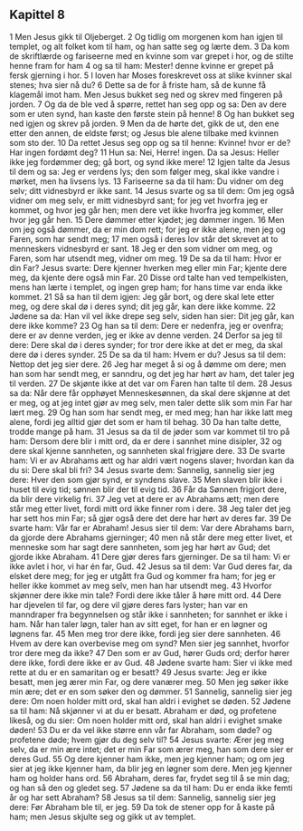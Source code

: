 ## Kapittel 8

1 Men Jesus gikk til Oljeberget.
2 Og tidlig om morgenen kom han igjen til templet, og alt folket kom til ham, og han satte seg og lærte dem.
3 Da kom de skriftlærde og fariseerne med en kvinne som var grepet i hor, og de stilte henne fram for ham
4 og sa til ham: Mester! denne kvinne er grepet på fersk gjerning i hor.
5 I loven har Moses foreskrevet oss at slike kvinner skal stenes; hva sier nå du?
6 Dette sa de for å friste ham, så de kunne få klagemål imot ham. Men Jesus bukket seg ned og skrev med fingeren på jorden.
7 Og da de ble ved å spørre, rettet han seg opp og sa: Den av dere som er uten synd, han kaste den første stein på henne!
8 Og han bukket seg ned igjen og skrev på jorden.
9 Men da de hørte det, gikk de ut, den ene etter den annen, de eldste først; og Jesus ble alene tilbake med kvinnen som sto der.
10 Da rettet Jesus seg opp og sa til henne: Kvinne! hvor er de? Har ingen fordømt deg?
11 Hun sa: Nei, Herre! ingen. Da sa Jesus: Heller ikke jeg fordømmer deg; gå bort, og synd ikke mere!
12 Igjen talte da Jesus til dem og sa: Jeg er verdens lys; den som følger meg, skal ikke vandre i mørket, men ha livsens lys.
13 Fariseerne sa da til ham: Du vidner om deg selv; ditt vidnesbyrd er ikke sant.
14 Jesus svarte og sa til dem: Om jeg også vidner om meg selv, er mitt vidnesbyrd sant; for jeg vet hvorfra jeg er kommet, og hvor jeg går hen; men dere vet ikke hvorfra jeg kommer, eller hvor jeg går hen.
15 Dere dømmer etter kjødet; jeg dømmer ingen.
16 Men om jeg også dømmer, da er min dom rett; for jeg er ikke alene, men jeg og Faren, som har sendt meg;
17 men også i deres lov står det skrevet at to menneskers vidnesbyrd er sant.
18 Jeg er den som vidner om meg, og Faren, som har utsendt meg, vidner om meg.
19 De sa da til ham: Hvor er din Far? Jesus svarte: Dere kjenner hverken meg eller min Far; kjente dere meg, da kjente dere også min Far.
20 Disse ord talte han ved tempelkisten, mens han lærte i templet, og ingen grep ham; for hans time var enda ikke kommet.
21 Så sa han til dem igjen: Jeg går bort, og dere skal lete etter meg, og dere skal dø i deres synd; dit jeg går, kan dere ikke komme.
22 Jødene sa da: Han vil vel ikke drepe seg selv, siden han sier: Dit jeg går, kan dere ikke komme?
23 Og han sa til dem: Dere er nedenfra, jeg er ovenfra; dere er av denne verden, jeg er ikke av denne verden.
24 Derfor sa jeg til dere: Dere skal dø i deres synder; for tror dere ikke at det er meg, da skal dere dø i deres synder.
25 De sa da til ham: Hvem er du? Jesus sa til dem: Nettop det jeg sier dere.
26 Jeg har meget å si og å dømme om dere; men han som har sendt meg, er sanndru, og det jeg har hørt av ham, det taler jeg til verden.
27 De skjønte ikke at det var om Faren han talte til dem.
28 Jesus sa da: Når dere får opphøyet Menneskesønnen, da skal dere skjønne at det er meg, og at jeg intet gjør av meg selv, men taler dette slik som min Far har lært meg.
29 Og han som har sendt meg, er med meg; han har ikke latt meg alene, fordi jeg alltid gjør det som er ham til behag.
30 Da han talte dette, trodde mange på ham.
31 Jesus sa da til de jøder som var kommet til tro på ham: Dersom dere blir i mitt ord, da er dere i sannhet mine disipler,
32 og dere skal kjenne sannheten, og sannheten skal frigjøre dere.
33 De svarte ham: Vi er av Abrahams ætt og har aldri vært nogens slaver; hvordan kan da du si: Dere skal bli fri?
34 Jesus svarte dem: Sannelig, sannelig sier jeg dere: Hver den som gjør synd, er syndens slave.
35 Men slaven blir ikke i huset til evig tid; sønnen blir der til evig tid.
36 Får da Sønnen frigjort dere, da blir dere virkelig fri.
37 Jeg vet at dere er av Abrahams ætt; men dere står meg etter livet, fordi mitt ord ikke finner rom i dere.
38 Jeg taler det jeg har sett hos min Far; så gjør også dere det dere har hørt av deres far.
39 De svarte ham: Vår far er Abraham! Jesus sier til dem: Var dere Abrahams barn, da gjorde dere Abrahams gjerninger;
40 men nå står dere meg etter livet, et menneske som har sagt dere sannheten, som jeg har hørt av Gud; det gjorde ikke Abraham.
41 Dere gjør deres fars gjerninger. De sa til ham: Vi er ikke avlet i hor, vi har én far, Gud.
42 Jesus sa til dem: Var Gud deres far, da elsket dere meg; for jeg er utgått fra Gud og kommer fra ham; for jeg er heller ikke kommet av meg selv, men han har utsendt meg.
43 Hvorfor skjønner dere ikke min tale? Fordi dere ikke tåler å høre mitt ord.
44 Dere har djevelen til far, og dere vil gjøre deres fars lyster; han var en manndraper fra begynnelsen og står ikke i sannheten; for sannhet er ikke i ham. Når han taler løgn, taler han av sitt eget, for han er en løgner og løgnens far.
45 Men meg tror dere ikke, fordi jeg sier dere sannheten.
46 Hvem av dere kan overbevise meg om synd? Men sier jeg sannhet, hvorfor tror dere meg da ikke?
47 Den som er av Gud, hører Guds ord; derfor hører dere ikke, fordi dere ikke er av Gud.
48 Jødene svarte ham: Sier vi ikke med rette at du er en samaritan og er besatt?
49 Jesus svarte: Jeg er ikke besatt, men jeg ærer min Far, og dere vanærer meg.
50 Men jeg søker ikke min ære; det er en som søker den og dømmer.
51 Sannelig, sannelig sier jeg dere: Om noen holder mitt ord, skal han aldri i evighet se døden.
52 Jødene sa til ham: Nå skjønner vi at du er besatt. Abraham er død, og profetene likeså, og du sier: Om noen holder mitt ord, skal han aldri i evighet smake døden!
53 Du er da vel ikke større enn vår far Abraham, som døde? og profetene døde; hvem gjør du deg selv til?
54 Jesus svarte: Ærer jeg meg selv, da er min ære intet; det er min Far som ærer meg, han som dere sier er deres Gud.
55 Og dere kjenner ham ikke, men jeg kjenner ham; og om jeg sier at jeg ikke kjenner ham, da blir jeg en løgner som dere. Men jeg kjenner ham og holder hans ord.
56 Abraham, deres far, frydet seg til å se min dag; og han så den og gledet seg.
57 Jødene sa da til ham: Du er enda ikke femti år og har sett Abraham?
58 Jesus sa til dem: Sannelig, sannelig sier jeg dere: Før Abraham ble til, er jeg.
59 Da tok de stener opp for å kaste på ham; men Jesus skjulte seg og gikk ut av templet.
